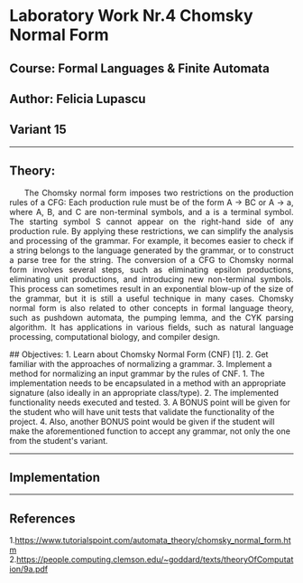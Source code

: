 # Laboratory Work Nr.4 Chomsky Normal Form
## Course: Formal Languages & Finite Automata
## Author: Felicia Lupascu
## Variant 15

****
## Theory: 
<p align="justify">&ensp;&ensp;&ensp; The Chomsky normal form imposes two restrictions on the production rules of a CFG:
Each production rule must be of the form A → BC or A → a, where A, B, and C are non-terminal symbols, and a is a terminal symbol.
The starting symbol S cannot appear on the right-hand side of any production rule.
By applying these restrictions, we can simplify the analysis and processing of the grammar. For example, it becomes easier to check if a string belongs to the language generated by the grammar, or to construct a parse tree for the string.
The conversion of a CFG to Chomsky normal form involves several steps, such as eliminating epsilon productions, eliminating unit productions, and introducing new non-terminal symbols. This process can sometimes result in an exponential blow-up of the size of the grammar, but it is still a useful technique in many cases.
Chomsky normal form is also related to other concepts in formal language theory, such as pushdown automata, the pumping lemma, and the CYK parsing algorithm. It has applications in various fields, such as natural language processing, computational biology, and compiler design. <p>
## Objectives:
1. Learn about Chomsky Normal Form (CNF) [1].
2. Get familiar with the approaches of normalizing a grammar.
3. Implement a method for normalizing an input grammar by the rules of CNF.
    1. The implementation needs to be encapsulated in a method with an appropriate signature (also ideally in an appropriate class/type).
    2. The implemented functionality needs executed and tested.
    3. A BONUS point will be given for the student who will have unit tests that validate the functionality of the project.
    4. Also, another BONUS point would be given if the student will make the aforementioned function to accept any grammar, not only the one from the student's variant.

****
## Implementation


****
## References
1.https://www.tutorialspoint.com/automata_theory/chomsky_normal_form.htm
2.https://people.computing.clemson.edu/~goddard/texts/theoryOfComputation/9a.pdf
